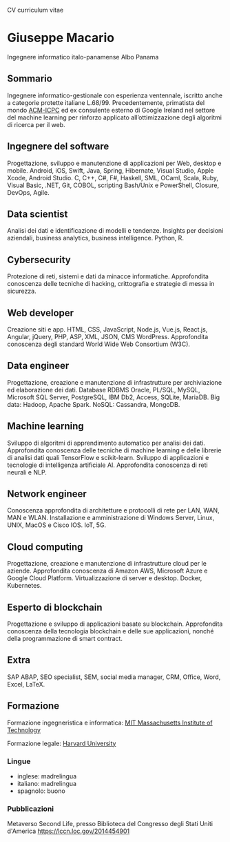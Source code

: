 CV curriculum vitae

# Giuseppe Macario

Ingegnere informatico italo-panamense Albo Panama

## Sommario

Ingegnere informatico-gestionale con esperienza ventennale, iscritto anche a categorie protette italiane L.68/99. Precedentemente, primatista del mondo [ACM-ICPC](https://icpc.global) ed ex consulente esterno di Google Ireland nel settore del machine learning per rinforzo applicato all’ottimizzazione degli algoritmi di ricerca per il web.

## Ingegnere del software

Progettazione, sviluppo e manutenzione di applicazioni per Web, desktop e mobile. Android, iOS, Swift, Java, Spring, Hibernate, Visual Studio, Apple Xcode, Android Studio. C, C++, C#, F#, Haskell, SML, OCaml, Scala, Ruby, Visual Basic, .NET, Git, COBOL, scripting Bash/Unix e PowerShell, Closure, DevOps, Agile.

## Data scientist

Analisi dei dati e identificazione di modelli e tendenze. Insights per decisioni aziendali, business analytics, business intelligence. Python, R.

## Cybersecurity

Protezione di reti, sistemi e dati da minacce informatiche. Approfondita conoscenza delle tecniche di hacking, crittografia e strategie di messa in sicurezza.

## Web developer

Creazione siti e app. HTML, CSS, JavaScript, Node.js, Vue.js, React.js, Angular, jQuery, PHP, ASP, XML, JSON, CMS WordPress. Approfondita conoscenza degli standard World Wide Web Consortium (W3C).

## Data engineer

Progettazione, creazione e manutenzione di infrastrutture per archiviazione ed elaborazione dei dati. Database RDBMS Oracle, PL/SQL, MySQL, Microsoft SQL Server, PostgreSQL, IBM Db2, Access, SQLite, MariaDB. Big data: Hadoop, Apache Spark. NoSQL: Cassandra, MongoDB.

## Machine learning

Sviluppo di algoritmi di apprendimento automatico per analisi dei dati. Approfondita conoscenza delle tecniche di machine learning e delle librerie di analisi dati quali TensorFlow e scikit-learn. Sviluppo di applicazioni e tecnologie di intelligenza artificiale AI. Approfondita conoscenza di reti neurali e NLP.

## Network engineer

Conoscenza approfondita di architetture e protocolli di rete per LAN, WAN, MAN e WLAN. Installazione e amministrazione di Windows Server, Linux, UNIX, MacOS e Cisco IOS. IoT, 5G.

## Cloud computing

Progettazione, creazione e manutenzione di infrastrutture cloud per le aziende. Approfondita conoscenza di Amazon AWS, Microsoft Azure e Google Cloud Platform. Virtualizzazione di server e desktop. Docker, Kubernetes.

## Esperto di blockchain

Progettazione e sviluppo di applicazioni basate su blockchain. Approfondita conoscenza della tecnologia blockchain e delle sue applicazioni, nonché della programmazione di smart contract.

## Extra

SAP ABAP, SEO specialist, SEM, social media manager, CRM, Office, Word, Excel, LaTeX.

## Formazione

Formazione ingegneristica e informatica: [MIT Massachusetts Institute of Technology](https://web.mit.edu)

Formazione legale: [Harvard University](https://www.harvard.edu/)

### Lingue

* inglese: madrelingua
* italiano: madrelingua
* spagnolo: buono

### Pubblicazioni

Metaverso Second Life, presso Biblioteca del Congresso degli Stati Uniti d'America https://lccn.loc.gov/2014454901
